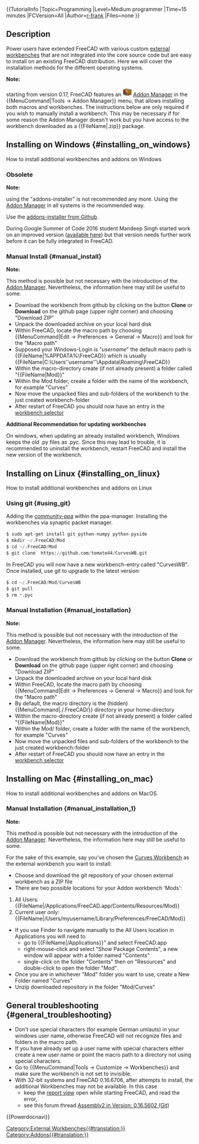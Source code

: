   {{TutorialInfo
|Topic=Programming
|Level=Medium programmer
|Time=15 minutes
|FCVersion=All
|Author=[r-frank](User:R-Frank.md)
|Files=none
}}

## Description

Power users have extended FreeCAD with various custom [external workbenches](external_workbenches.md) that are not integrated into the core source code but are easy to install on an existing FreeCAD distribution. Here we will cover the installation methods for the different operating systems.


**Note:**

starting from version 0.17, FreeCAD features an <img alt="" src=images/AddonManager.svg  style="width:24px;"> [Addon Manager](Std_AddonMgr.md) in the {{MenuCommand|Tools → Addon Manager}} menu, that allows installing both macros and workbenches. The instructions below are only required if you wish to manually install a workbench. This may be necessary if for some reason the Addon Manager doesn\'t work but you have access to the workbench downloaded as a {{FileName|.zip}} package.


<div class="mw-collapsible mw-collapsed toccolours">

## Installing on Windows {#installing_on_windows}

How to install additional workbenches and addons on Windows


<div class="mw-collapsible-content">

### Obsolete


**Note:**

using the \"addons-installer\" is not recommended any more. Using the [Addon Manager](Addon_Manager.md) in all systems is the recommended way.

Use the [addons-installer from Github](https://github.com/FreeCAD/FreeCAD-addons).

During Google Summer of Code 2016 student Mandeep Singh started work on an improved version ([available here](https://github.com/mandeeps708/PluginManager)) but that version needs further work before it can be fully integrated in FreeCAD.

### Manual Install {#manual_install}


**Note:**

This method is possible but not necessary with the introduction of the [Addon Manager](Addon_Manager.md). Nevertheless, the information here may still be useful to some.

-   Download the workbench from github by clicking on the button **Clone** or **Download** on the github page (upper right corner) and choosing \"Download ZIP\"
-   Unpack the downloaded archive on your local hard disk
-   Within FreeCAD, locate the macro path by choosing {{MenuCommand|Edit → Preferences → General → Macro}} and look for the "Macro path"
-   Supposed your Windows-Login is "*username*" the default macro path is {{FileName|%APPDATA%\FreeCAD\}} which is usually {{FileName|C:\Users\''username''\Appdata\Roaming\FreeCAD}}
-   Within the macro-directory create (if not already present) a folder called "{{FileName|Mod}}"
-   Within the Mod folder, create a folder with the name of the workbench, for example "Curves"
-   Now move the unpacked files and sub-folders of the workbench to the just created workbench-folder
-   After restart of FreeCAD you should now have an entry in the [workbench selector](Std_Workbench.md)

**Additional Recommendation for updating workbenches**

On windows, when updating an already installed workbench, Windows keeps the old .py files as .pyc. Since this may lead to trouble, it is recommended to uninstall the workbench, restart FreeCAD and install the new version of the workbench. 


</div>


</div>




<div class="mw-collapsible mw-collapsed toccolours">

## Installing on Linux {#installing_on_linux}

How to install additional workbenches and addons on Linux


<div class="mw-collapsible-content">

### Using git {#using_git}

Adding the [community-ppa](https://launchpad.net/~freecad-community/+archive/ubuntu/ppa) within the ppa-manager.
Installing the workbenches via synaptic packet manager.


```python
$ sudo apt-get install git python-numpy python-pyside
$ mkdir ~/.FreeCAD/Mod
$ cd ~/.FreeCAD/Mod
$ git clone  https://github.com/tomate44/CurvesWB.git
```

In FreeCAD you will now have a new workbench-entry called \"CurvesWB\". Once installed, use git to upgrade to the latest version:


```python
$ cd ~/.FreeCAD/Mod/CurvesWB
$ git pull
$ rm *.pyc
```

### Manual Installation {#manual_installation}


**Note:**

This method is possible but not necessary with the introduction of the [Addon Manager](Addon_Manager.md). Nevertheless, the information here may still be useful to some.

-   Download the workbench from github by clicking on the button **Clone** or **Download** on the github page (upper right corner) and choosing \"Download ZIP\"
-   Unpack the downloaded archive on your local hard disk
-   Within FreeCAD, locate the macro path by choosing {{MenuCommand|Edit → Preferences → General → Macro}} and look for the "Macro path"
-   By default, the macro directory is the (hidden) {{MenuCommand|./.FreeCAD/}} directory in your home-directory
-   Within the macro-directory create (if not already present) a folder called "{{FileName|Mod}}"
-   Within the Mod/ folder, create a folder with the name of the workbench, for example "Curves"
-   Now move the unpacked files and sub-folders of the workbench to the just created workbench-folder
-   After restart of FreeCAD you should now have an entry in the [workbench selector](Std_Workbench.md)




</div>


</div>




<div class="mw-collapsible mw-collapsed toccolours">

## Installing on Mac {#installing_on_mac}

How to install additional workbenches and addons on MacOS


<div class="mw-collapsible-content">

### Manual Installation {#manual_installation_1}


**Note:**

This method is possible but not necessary with the introduction of the [Addon Manager](Addon_Manager.md). Nevertheless, the information here may still be useful to some.

For the sake of this example, say you\'ve chosen the [Curves Workbench](Curves_Workbench.md) as the external workbench you want to install:

-   Choose and download the git repository of your chosen external workbench as a ZIP file
-   There are two possible locations for your Addon workbench \'Mods\':

1.  All Users: {{FileName|/Applications/FreeCAD.app/Contents/Resources/Mod}}
2.  Current user only: {{FileName|/Users/myusername/Library/Preferences/FreeCAD/Mod}}

-   If you use Finder to navigate manually to the All Users location in Applications you will need to
    -   go to {{FileName|/Applications}}\" and select FreeCAD.app
    -   right-mouse-click and select \"Show Package Contents\", a new window will appear with a folder named \"Contents\"
    -   single-click on the folder \"Contents\" then on \"Resources\" and double-click to open the folder \"Mod\"
-   Once you are in whichever \"Mod\" folder you want to use, create a New Folder named \"Curves\"
-   Unzip downloaded repository in the folder \"Mod/Curves\"




</div>


</div>



## General troubleshooting {#general_troubleshooting}

-   Don\'t use special characters (for example German umlauts) in your windows user name, otherwise FreeCAD will not recognize files and folders in the macro path.
-   If you have already set up a user name with special characters either create a new user name or point the macro path to a directory not using special characters.
-   Go to {{MenuCommand|Tools → Customize → Workbenches}} and make sure the workbench is not set to invisible.
-   With 32-bit systems and FreeCAD 0.16.6706, after attempts to install, the additional Workbenches may not be available. In this case
    -   keep the [report view](report_view.md) open while starting FreeCAD, and read the error,
    -   see this forum thread [Assembly2 in Version: 0.16.5602 (Git)](http://forum.freecadweb.org/viewtopic.php?t=12839#p102933)

  {{Powerdocnavi}}

[Category:External Workbenches{{\#translation:}}](Category:External_Workbenches.md) [Category:Addons{{\#translation:}}](Category:Addons.md)
